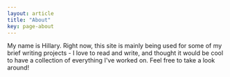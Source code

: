 ```yaml
---
layout: article
title: "About"
key: page-about
---
```


My name is Hillary. Right now, this site is mainly being used for some of my brief writing projects - I love to read and write, and thought it would be cool to have a collection of everything I've worked on. Feel free to take a look around!